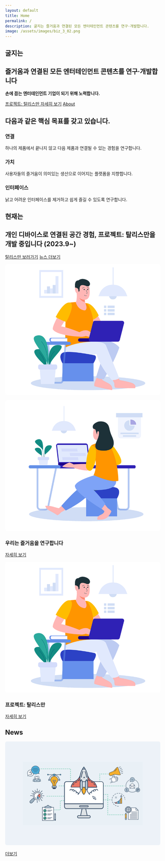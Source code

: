 ```yaml
---
layout: default
title: Home
permalink: /
description: 굴지는 즐거움과 연결된 모든 엔터테인먼트 콘텐츠를 연구·개발합니다.
image: /assets/images/biz_3_02.png
---
```


<section class="hero">
  <h1>굴지는</h1>
  <h2>즐거움과 연결된 모든 엔터테인먼트 콘텐츠를 연구·개발합니다</h2>
  <p><strong>손에 꼽는 엔터테인먼트 기업이 되기 위해 노력합니다.</strong></p>
  <p>
    <a class="btn" href="/Talisman/">프로젝트: 탈리스만 자세히 보기</a>
    <a class="btn btn--outline" href="/about/">About</a>
  </p>
</section>

<section>
  <h2>다음과 같은 핵심 목표를 갖고 있습니다.</h2>
  <div class="grid grid--3">
    <div><h3>연결</h3><p>하나의 제품에서 끝나지 않고 다음 제품과 연결될 수 있는 경험을 연구합니다.</p></div>
    <div><h3>가치</h3><p>사용자들의 즐거움이 의미있는 생산으로 이어지는 플랫폼을 지향합니다.</p></div>
    <div><h3>인터페이스</h3><p>낡고 어려운 인터페이스를 제거하고 쉽게 즐길 수 있도록 연구합니다.</p></div>
  </div>
</section>

<section>
  <h1>현재는</h1>
  <h2>개인 디바이스로 연결된 공간 경험, 프로젝트: 탈리스만을 개발 중입니다 (2023.9~)</h2>
  <p>
    <a class="btn" href="/Talisman/">탈리스만 보러가기</a>
    <a class="btn btn--outline" href="/news/">뉴스 더보기</a>
  </p>
  <p>
    <img src="/assets/images/biz_3_02.png" alt="프로젝트 탈리스만" style="max-width:100%;height:auto;border-radius:6px;" />
  </p>
</section>

<section>
  <div class="grid grid--2">
    <div>
  <a href="/about/"><img src="/assets/images/biz_3_01.png" alt="굴지 소개" style="max-width:100%;height:auto;border-radius:6px;" /></a>
      <h3>우리는 즐거움을 연구합니다</h3>
      <p><a class="btn btn--small" href="/about/">자세히 보기</a></p>
    </div>
    <div>
  <a href="/Talisman/"><img src="/assets/images/biz_3_02.png" alt="프로젝트 탈리스만" style="max-width:100%;height:auto;border-radius:6px;" /></a>
      <h3>프로젝트: 탈리스만</h3>
      <p><a class="btn btn--small" href="/Talisman/">자세히 보기</a></p>
    </div>
  </div>
</section>

<section>
  <h2>News</h2>
  <a href="/news/"><img src="/assets/images/biz_3_05.jpg" alt="Goolzy Launch Detected" style="max-width:100%;height:auto;border-radius:6px;" /></a>
  <p><a class="btn btn--outline" href="/news/">더보기</a></p>
</section>
